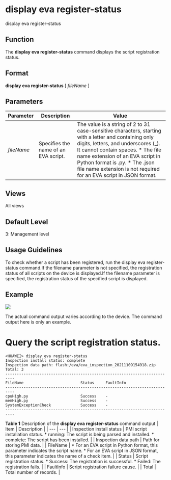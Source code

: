 display eva register-status
===========================

display eva register-status

Function
--------



The **display eva register-status** command displays the script registration status.




Format
------

**display eva register-status** [ *fileName* ]


Parameters
----------

| Parameter | Description | Value |
| --- | --- | --- |
| *fileName* | Specifies the name of an EVA script. | The value is a string of 2 to 31 case-sensitive characters, starting with a letter and containing only digits, letters, and underscores (\_). It cannot contain spaces.   * The file name extension of an EVA script in Python format is .py. * The .json file name extension is not required for an EVA script in JSON format. |



Views
-----

All views


Default Level
-------------

3: Management level


Usage Guidelines
----------------

To check whether a script has been registered, run the display eva register-status command.If the filename parameter is not specified, the registration status of all scripts on the device is displayed.If the filename parameter is specified, the registration status of the specified script is displayed.


Example
-------

![](../public_sys-resources/note_3.0-en-us.png) 

The actual command output varies according to the device. The command output here is only an example.


# Query the script registration status.
```
<HUAWEI> display eva register-status
Inspection install status: complete
Inspection data path: flash:/eva/eva_inspection_20211109154918.zip
Total: 3
--------------------------------------------------------------------------
FileName                         Status     FaultInfo                     
--------------------------------------------------------------------------
cpuHigh.py                       Success    -                             
memHigh.py                       Success    -                             
SystemExceptionCheck             Success    -                                                       
--------------------------------------------------------------------------

```

**Table 1** Description of the **display eva register-status** command output
| Item | Description |
| --- | --- |
| Inspection install status | PMI script installation status.   * running: The script is being parsed and installed. * complete: The script has been installed. |
| Inspection data path | Path for storing PMI data. |
| FileName | * For an EVA script in Python format, this parameter indicates the script name. * For an EVA script in JSON format, this parameter indicates the name of a check item. |
| Status | Script registration status.   * Success: The registration is successful. * Failed: The registration fails. |
| FaultInfo | Script registration failure cause. |
| Total | Total number of records. |